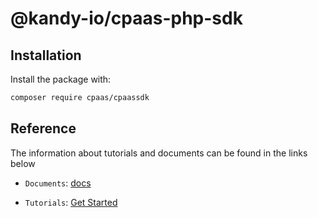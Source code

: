 # @kandy-io/cpaas-php-sdk

## Installation

Install the package with:

```bash
composer require cpaas/cpaassdk
```

## Reference

The information about tutorials and documents can be found in the links below

* `Documents`: [docs](https://kandy-io.github.io/kandy-cpaas-php-sdk/docs)

* `Tutorials`:  [Get Started](https://Kandy-IO.github.io/kandy-cpaas-php-sdk/tutorials/?KANDY=Kandy&KANDYFQDN=oauth-cpaas.att.com#/GetStarted)
